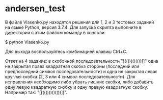 # andersen_test
В файле Vlasenko.py находятся решения для 1, 2 и 3 тестовых заданий на языке Python, версия 3.7.4. Для запуска скрипта выполните в директории с этим файлом команду в консоли:


$ python Vlasenko.py


Для выхода воспользуйтесь комбинацией клавиш Ctrl+C.


Ответ на 4 задание: в скобочной последовательности "[((())()(())]]" одна не закрытая права квадратная скобка стороны (последний или предпоследний символ последовательности) и одна не закрытая левая круглая скобка  (2, 3 или 4 символ последовательности). Для исправления необходимо либо убрать лишние скобки, либо добавить одну левую квадратную скобку и одну правую квадратную скобку. Например так: "[[((()))()(())]]".
